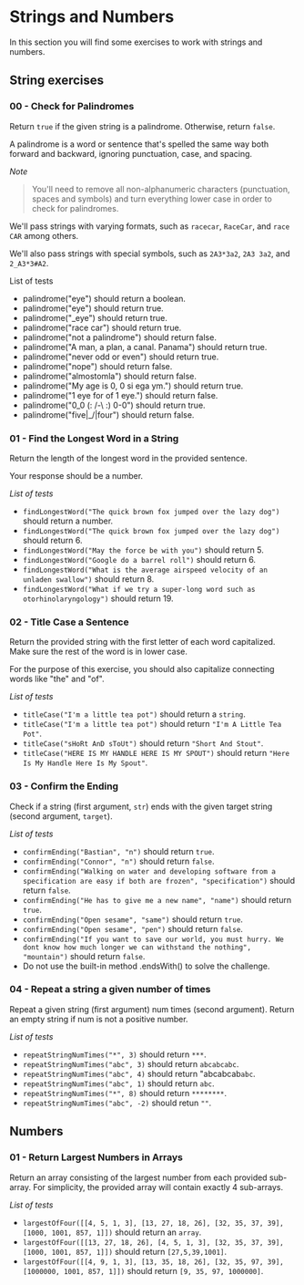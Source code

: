 # Strings and Numbers

In this section you will find some exercises to work with strings and numbers.

## String exercises

### 00 - Check for Palindromes
Return `true` if the given string is a palindrome. Otherwise, return `false`.

A palindrome is a word or sentence that's spelled the same way both forward and backward, ignoring punctuation, case, and spacing.

_Note_
> You'll need to remove all non-alphanumeric characters (punctuation, spaces and symbols) and turn everything lower case in order to check for palindromes.

We'll pass strings with varying formats, such as `racecar`, `RaceCar`, and `race CAR` among others.

We'll also pass strings with special symbols, such as `2A3*3a2`, `2A3 3a2`, and `2_A3*3#A2`.

List of tests
* palindrome("eye") should return a boolean.
* palindrome("eye") should return true.
* palindrome("_eye") should return true.
* palindrome("race car") should return true.
* palindrome("not a palindrome") should return false.
* palindrome("A man, a plan, a canal. Panama") should return true.
* palindrome("never odd or even") should return true.
* palindrome("nope") should return false.
* palindrome("almostomla") should return false.
* palindrome("My age is 0, 0 si ega ym.") should return true.
* palindrome("1 eye for of 1 eye.") should return false.
* palindrome("0_0 (: /-\ :) 0-0") should return true.
* palindrome("five|\_/|four") should return false.

### 01 - Find the Longest Word in a String
Return the length of the longest word in the provided sentence.

Your response should be a number.

*List of tests*

* `findLongestWord("The quick brown fox jumped over the lazy dog")` should return a number.
* `findLongestWord("The quick brown fox jumped over the lazy dog")` should return 6.
* `findLongestWord("May the force be with you")` should return 5.
* `findLongestWord("Google do a barrel roll")` should return 6.
* `findLongestWord("What is the average airspeed velocity of an unladen swallow")` should return 8.
* `findLongestWord("What if we try a super-long word such as otorhinolaryngology")` should return 19.

### 02 - Title Case a Sentence
Return the provided string with the first letter of each word capitalized. Make sure the rest of the word is in lower case.

For the purpose of this exercise, you should also capitalize connecting words like "the" and "of".

*List of tests*

* `titleCase("I'm a little tea pot")` should return a `string`.
* `titleCase("I'm a little tea pot")` should return `"I'm A Little Tea Pot"`.
* `titleCase("sHoRt AnD sToUt")` should return `"Short And Stout"`.
* `titleCase("HERE IS MY HANDLE HERE IS MY SPOUT")` should return `"Here Is My Handle Here Is My Spout"`.

### 03 - Confirm the Ending
Check if a string (first argument, `str`) ends with the given target string (second argument, `target`).

*List of tests*

* `confirmEnding("Bastian", "n")` should return `true`.
* `confirmEnding("Connor", "n")` should return `false`.
* `confirmEnding("Walking on water and developing software from a specification are easy if both are frozen", "specification")` should return `false`.
* `confirmEnding("He has to give me a new name", "name")` should return `true`.
* `confirmEnding("Open sesame", "same")` should return `true`.
* `confirmEnding("Open sesame", "pen")` should return `false`.
* `confirmEnding("If you want to save our world, you must hurry. We dont know how much longer we can withstand the nothing", "mountain")` should return `false`.
* Do not use the built-in method .endsWith() to solve the challenge.

### 04 - Repeat a string a given number of times
Repeat a given string (first argument) num times (second argument). Return an empty string if num is not a positive number.

*List of tests*

* `repeatStringNumTimes("*", 3)` should return `***`.
* `repeatStringNumTimes("abc", 3)` should return `abcabcabc`.
* `repeatStringNumTimes("abc", 4)` should return "abcabcab`abc`.
* `repeatStringNumTimes("abc", 1)` should return `abc`.
* `repeatStringNumTimes("*", 8)` should return `********`.
* `repeatStringNumTimes("abc", -2)` should retun `""`.


## Numbers

### 01 - Return Largest Numbers in Arrays
Return an array consisting of the largest number from each provided sub-array. For simplicity, the provided array will contain exactly 4 sub-arrays.

*List of tests*

* `largestOfFour([[4, 5, 1, 3], [13, 27, 18, 26], [32, 35, 37, 39], [1000, 1001, 857, 1]])` should return an `array`.
* `largestOfFour([[13, 27, 18, 26], [4, 5, 1, 3], [32, 35, 37, 39], [1000, 1001, 857, 1]])` should return `[27,5,39,1001]`.
* `largestOfFour([[4, 9, 1, 3], [13, 35, 18, 26], [32, 35, 97, 39], [1000000, 1001, 857, 1]])` should return `[9, 35, 97, 1000000]`.
